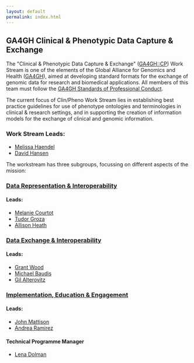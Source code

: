 ```yaml
---
layout: default
permalink: index.html
---
```


## GA4GH Clinical & Phenotypic Data Capture & Exchange

The "Clinical & Phenotypic Data Capture & Exchange" ([GA4GH::CP](http://ga4gh-cp.github.io)) Work Stream is one of the elements of the Global Alliance for Genomics and Health ([GA4GH](http://ga4gh.org)), aimed at developing standard formats for the exchange of genomic data for research and biomedical applications.  All members of this team must follow the [GA4GH Standards of Professional Conduct]( https://www.ga4gh.org/docs/GA4GH-Standards-for-Professional-Conduct_22-Jan-2018.pdf).

The current focus of Clin/Pheno Work Stream lies in establishing best practice guidelines for use of phenotype ontologies and terminologies in clinical & research settings, and in supporting the creation of information models for the exchange of clinical and genomic information.

### Work Stream Leads:

- [Melissa Haendel](http://www.ohsu.edu/xd/education/library/about/staff-directory/melissa-haendel.cfm)
- [David Hansen](http://people.csiro.au/H/D/David-Hansen)

The workstream has three subgroups, focussing on different aspects of the mission:

### [Data Representation & Interoperability](https://ga4gh-cp.github.io/representation.html)

#### Leads:

* [Melanie Courtot](http://purl.org/net/mcourtot)
* [Tudor Groza](https://rd-connect.eu/person/tudor-groza/)
* [Allison Heath](https://d3b.center/team-members/allison-heath/)

### [Data Exchange & Interoperability](https://ga4gh-cp.github.io/exchange.html)

#### Leads:

* [Grant Wood](https://www.linkedin.com/in/grantmwood)
* [Michael Baudis](http://www.imls.uzh.ch/en/research/baudis.html)
* [Gil Alterovitz](https://scholar.harvard.edu/gil)

### [Implementation, Education & Engagement](https://ga4gh-cp.github.io/implementation.html)

#### Leads:

* [John Mattison](https://www.linkedin.com/in/johnmattison)
* [Andrea Ramirez](https://www.clinicalgenome.org/about/people/staff/andrea-ramirez-md/)

#### Technical Programme Manager

- [Lena Dolman](https://ca.linkedin.com/in/lena-dolman-2b821432)

